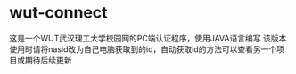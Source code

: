 # wut-connect
这是一个WUT武汉理工大学校园网的PC端认证程序，使用JAVA语言编写
该版本使用时请将nasid改为自己电脑获取到的id，自动获取id的方法可以查看另一个项目或期待后续更新
